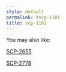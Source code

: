 ```yaml
---
style: default
permalink: Xscp-1181
title: scp-1181
---
```

You may also like:

[SCP-2655](http://scp-wiki.net/scp-2655)

[SCP-2778](http://scp-wiki.net/scp-2778)
